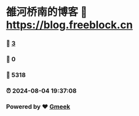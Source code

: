 # 雒河桥南的博客 :link: https://blog.freeblock.cn 
### :page_facing_up: [3](https://blog.freeblock.cn/tag.html) 
### :speech_balloon: 0 
### :hibiscus: 5318 
### :alarm_clock: 2024-08-04 19:37:08 
### Powered by :heart: [Gmeek](https://github.com/Meekdai/Gmeek)
